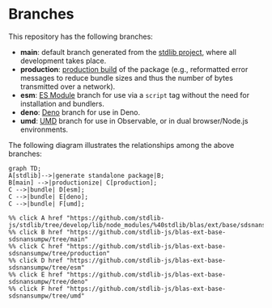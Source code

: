 <!--

@license Apache-2.0

Copyright (c) 2022 The Stdlib Authors.

Licensed under the Apache License, Version 2.0 (the "License");
you may not use this file except in compliance with the License.
You may obtain a copy of the License at

    http://www.apache.org/licenses/LICENSE-2.0

Unless required by applicable law or agreed to in writing, software
distributed under the License is distributed on an "AS IS" BASIS,
WITHOUT WARRANTIES OR CONDITIONS OF ANY KIND, either express or implied.
See the License for the specific language governing permissions and
limitations under the License.

-->

# Branches

This repository has the following branches:

-   **main**: default branch generated from the [stdlib project][stdlib-url], where all development takes place.
-   **production**: [production build][production-url] of the package (e.g., reformatted error messages to reduce bundle sizes and thus the number of bytes transmitted over a network).
-   **esm**: [ES Module][esm-url] branch for use via a `script` tag without the need for installation and bundlers.
-   **deno**: [Deno][deno-url] branch for use in Deno.
-   **umd**: [UMD][umd-url] branch for use in Observable, or in dual browser/Node.js environments.

The following diagram illustrates the relationships among the above branches:

```mermaid
graph TD;
A[stdlib]-->|generate standalone package|B;
B[main] -->|productionize| C[production];
C -->|bundle| D[esm];
C -->|bundle| E[deno];
C -->|bundle| F[umd];

%% click A href "https://github.com/stdlib-js/stdlib/tree/develop/lib/node_modules/%40stdlib/blas/ext/base/sdsnansumpw"
%% click B href "https://github.com/stdlib-js/blas-ext-base-sdsnansumpw/tree/main"
%% click C href "https://github.com/stdlib-js/blas-ext-base-sdsnansumpw/tree/production"
%% click D href "https://github.com/stdlib-js/blas-ext-base-sdsnansumpw/tree/esm"
%% click E href "https://github.com/stdlib-js/blas-ext-base-sdsnansumpw/tree/deno"
%% click F href "https://github.com/stdlib-js/blas-ext-base-sdsnansumpw/tree/umd"
```

[stdlib-url]: https://github.com/stdlib-js/stdlib/tree/develop/lib/node_modules/%40stdlib/blas/ext/base/sdsnansumpw
[production-url]: https://github.com/stdlib-js/blas-ext-base-sdsnansumpw/tree/production
[deno-url]: https://github.com/stdlib-js/blas-ext-base-sdsnansumpw/tree/deno
[umd-url]: https://github.com/stdlib-js/blas-ext-base-sdsnansumpw/tree/umd
[esm-url]: https://github.com/stdlib-js/blas-ext-base-sdsnansumpw/tree/esm